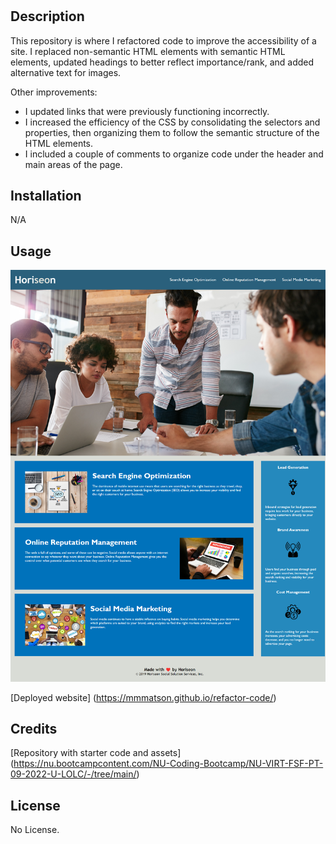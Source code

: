 # <refactor-code>

## Description

This repository is where I refactored code to improve the accessibility of a site. I replaced non-semantic HTML elements with semantic HTML elements, updated headings to better reflect importance/rank, and added alternative text for images.

Other improvements:
- I updated links that were previously functioning incorrectly.
- I increased the efficiency of the CSS by consolidating the selectors and properties, then organizing them to follow the semantic structure of the HTML elements.
- I included a couple of comments to organize code under the header and main areas of the page. 

## Installation

N/A

## Usage

![website with a header, figure, main, aside, and footer elements](assets/images/refactor-code-screenshot.png)

[Deployed website] (https://mmmatson.github.io/refactor-code/)

## Credits

[Repository with starter code and assets] (https://nu.bootcampcontent.com/NU-Coding-Bootcamp/NU-VIRT-FSF-PT-09-2022-U-LOLC/-/tree/main/)

## License

No License.

